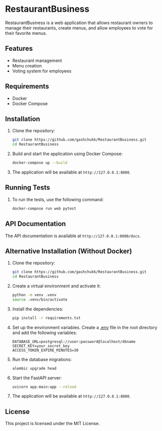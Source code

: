 # RestaurantBusiness

RestaurantBusiness is a web application that allows restaurant owners to manage their restaurants, create menus, and allow employees to vote for their favorite menus.

## Features

- Restaurant management
- Menu creation
- Voting system for employees

## Requirements

- Docker
- Docker Compose

## Installation

1. Clone the repository:

    ```sh
    git clone https://github.com/gashchukk/RestaurantBusiness.git
    cd RestaurantBusiness
    ```

2. Build and start the application using Docker Compose:

    ```sh
    docker-compose up --build
    ```

3. The application will be available at `http://127.0.0.1:8000`.

## Running Tests

1. To run the tests, use the following command:

    ```sh
    docker-compose run web pytest
    ```

## API Documentation

The API documentation is available at `http://127.0.0.1:8000/docs`.

## Alternative Installation (Without Docker)

1. Clone the repository:

    ```sh
    git clone https://github.com/gashchukk/RestaurantBusiness.git
    cd RestaurantBusiness
    ```

2. Create a virtual environment and activate it:

    ```sh
    python -m venv .venv
    source .venv/bin/activate
    ```

3. Install the dependencies:

    ```sh
    pip install -r requirements.txt
    ```

4. Set up the environment variables. Create a [.env](http://_vscodecontentref_/1) file in the root directory and add the following variables:

    ```env
    DATABASE_URL=postgresql://user:password@localhost/dbname
    SECRET_KEY=your_secret_key
    ACCESS_TOKEN_EXPIRE_MINUTES=30
    ```

5. Run the database migrations:

    ```sh
    alembic upgrade head
    ```

6. Start the FastAPI server:

    ```sh
    uvicorn app.main:app --reload
    ```

7. The application will be available at `http://127.0.0.1:8000`.

## License

This project is licensed under the MIT License.